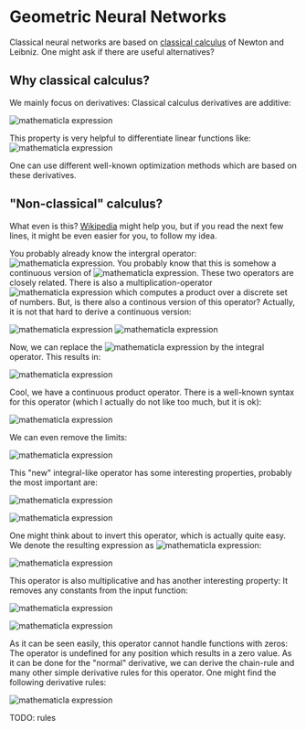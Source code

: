 # Geometric Neural Networks

Classical neural networks are based on [classical calculus](https://en.wikipedia.org/wiki/Calculus) of Newton and Leibniz. One might ask if there are useful alternatives?

## Why classical calculus?

We mainly focus on derivatives: Classical calculus derivatives are additive:

![mathematicla expression](http://latex.codecogs.com/png.download?%5Cinline%20%5Cdpi%7B120%7D%20%5Clarge%20f%28x%29%3Dg%28x%29%2Bh%28x%29%5CRightarrow%20f%27%28x%29%3Dg%27%28x%29%2Bh%27%28x%29)

This property is very helpful to differentiate linear functions like:
![mathematicla expression](http://latex.codecogs.com/png.download?%5Cinline%20%5Cdpi%7B120%7D%20%5Clarge%20f%28x_0%2C%20x_1%2C%20x_2%29%3Da%20x_0%20%2B%20b%20x_1%20%2B%20c%20x_2%20%2B%20d)

One can use different well-known optimization methods which are based on these derivatives.

## "Non-classical" calculus?

What even is this? [Wikipedia](https://en.wikipedia.org/wiki/List_of_derivatives_and_integrals_in_alternative_calculi) might help you, but if you read the next few lines, it might be even easier for you, to follow my idea.

You probably already know the intergral operator: ![mathematicla expression](http://latex.codecogs.com/png.download?%5Cinline%20%5Cdpi%7B120%7D%20%5Clarge%20%5Cint%5Climits_a%5Eb%20f%28x%29%20%5Cmathrm%7Bd%7Dx). You probably know that this is somehow a continuous version of ![mathematicla expression](http://latex.codecogs.com/png.download?%5Cinline%20%5Cdpi%7B120%7D%20%5Clarge%20%5Csum%5Climits_a%5Eb%20f%28x%29). These two operators are closely related. There is also a multiplication-operator ![mathematicla expression](http://latex.codecogs.com/png.download?%5Cinline%20%5Cdpi%7B120%7D%20%5Clarge%20%5Cprod%5Climits_a%5Eb%20f%28x%29) which computes a product over a discrete set of numbers. But, is there also a continous version of this operator? Actually, it is not that hard to derive a continuous version:

![mathematicla expression](http://latex.codecogs.com/png.download?%5Cinline%20%5Cdpi%7B120%7D%20%5Clarge%20%5Cprod%5Climits_a%5Eb%20f%28x%29%3D%5Cexp%5Cleft%28%5Clog%5Cleft%28%5Cprod%5Climits_a%5Eb%20f%28x%29%5Cright%29%5Cright%29)
![mathematicla expression](http://latex.codecogs.com/png.download?%5Cinline%20%5Cdpi%7B120%7D%20%5Clarge%20%5Cprod%5Climits_a%5Eb%20f%28x%29%3D%5Cexp%5Cleft%28%5Csum%5Climits_a%5Eb%20%5Clog%5Cleft%28f%28x%29%5Cright%29%5Cright%29)

Now, we can replace the ![mathematicla expression](http://latex.codecogs.com/png.download?%5Cinline%20%5Cdpi%7B120%7D%20%5Clarge%20%5Csum) by the integral operator. This results in:

![mathematicla expression](http://latex.codecogs.com/png.download?%5Cinline%20%5Cdpi%7B120%7D%20%5Clarge%20%5Cexp%5Cleft%28%5Cint%5Climits_a%5Eb%20%5Clog%5Cleft%28f%28x%29%5Cright%29%5Cright%29)

Cool, we have a continuous product operator. There is a well-known syntax for this operator (which I actually do not like too much, but it is ok):

![mathematicla expression](http://latex.codecogs.com/png.download?%5Cinline%20%5Cdpi%7B120%7D%20%5Clarge%20%5Cprod%5Climits_a%5Eb%20f%28x%29%5E%7B%5Cmathrm%7Bd%7Dx%7D%3D%5Cexp%5Cleft%28%5Cint%5Climits_a%5Eb%20%5Clog%5Cleft%28f%28x%29%5Cright%29%5Cright%29)

We can even remove the limits:

![mathematicla expression](http://latex.codecogs.com/png.download?%5Cinline%20%5Cdpi%7B120%7D%20%5Clarge%20%5Cprod%5Climits%20f%28x%29%5E%7B%5Cmathrm%7Bd%7Dx%7D%3D%5Cexp%5Cleft%28%5Cint%5Climits%20%5Clog%5Cleft%28f%28x%29%5Cright%29%5Cright%29)

This "new" integral-like operator has some interesting properties, probably the most important are:

![mathematicla expression](http://latex.codecogs.com/png.download?%5Cinline%20%5Cdpi%7B120%7D%20%5Clarge%20%5Cprod%5Climits%20%5Cleft%28c%5E%7Bf%28x%29%7D%5Cright%29%5E%7B%5Cmathrm%7Bd%7Dx%7D%3Dc%5E%7B%5Cint%5Climits%20f%28x%29%5Cmathrm%7Bd%7Dx%7D)

![mathematicla expression](http://latex.codecogs.com/png.download?%5Cinline%20%5Cdpi%7B120%7D%20%5Clarge%20%5Cprod%5Climits%20%5Cleft%28g%28x%29h%28x%29%5Cright%29%5E%7B%5Cmathrm%7Bd%7Dx%7D%3D%5Cleft%28%5Cprod%5Climits%20g%28x%29%5E%7B%5Cmathrm%7Bd%7Dx%7D%5Cright%29%5Cleft%28%5Cprod%5Climits%20h%28x%29%5E%7B%5Cmathrm%7Bd%7Dx%7D%5Cright%29)

One might think about to invert this operator, which is actually quite easy. We denote the resulting expression as ![mathematicla expression](http://latex.codecogs.com/png.download?%5Cinline%20%5Cdpi%7B120%7D%20%5Clarge%20f%5E%7B%2A%7D%28x%29):

![mathematicla expression](http://latex.codecogs.com/png.download?%5Cinline%20%5Cdpi%7B120%7D%20%5Clarge%20f%5E%7B%2A%7D%28x%29%3D%5Cexp%5Cleft%28%5Cfrac%7Bf%27%28x%29%7D%7Bf%28x%29%7D%5Cright%29)

This operator is also multiplicative and has another interesting property: It removes any constants from the input function:

![mathematicla expression](http://latex.codecogs.com/png.download?%5Cinline%20%5Cdpi%7B120%7D%20%5Clarge%20f%28x%29%3Dg%28x%29h%28x%29%5CRightarrow%20f%5E%7B%2A%7D%28x%29%3Dg%5E%7B%2A%7D%28x%29h%5E%7B%2A%7D%28x%29)

![mathematicla expression](http://latex.codecogs.com/png.download?%5Cinline%20%5Cdpi%7B120%7D%20%5Clarge%20f%28x%29%3Dc%20g%28x%29%2C%20c%5Cneq%200%20%5CRightarrow%20f%5E%7B%2A%7D%28x%29%3Dg%5E%7B%2A%7D%28x%29)

As it can be seen easily, this operator cannot handle functions with zeros: The operator is undefined for any position which results in a zero value. As it can be done for
the "normal" derivative, we can derive the chain-rule and many other simple derivative rules for this operator. One might find the following derivative rules:

![mathematicla expression](http://latex.codecogs.com/png.download?%5Cinline%20%5Cdpi%7B120%7D%20%5Clarge%20f%28x%29%3Dc%5E%7Bg%28x%29%7D%2C%20c%3E0%20%5CRightarrow%20f%5E%7B%2A%7D%28x%29%3Dc%5E%7Bf%27%28x%29%7D)

TODO: rules


